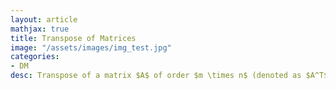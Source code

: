 ```yaml
---
layout: article
mathjax: true
title: Transpose of Matrices
image: "/assets/images/img_test.jpg"
categories:
- DM
desc: Transpose of a matrix $A$ of order $m \times n$ (denoted as $A^T$) has order $n \times m$. 

































































































































































































































































































































































 
imagealt: 
---
```


Transpose of a matrix $A$ of order $m \times n$ (denoted as $A^T$) has order $n \times m$. 

































































































































































































































































































































































$A^T = [b_{ji}]$ such that $a_{ij} = b_{ji}$.
































































































































































































































































































































































